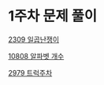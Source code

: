 # 1주차 문제 풀이

[2309 일곱난쟁이](https://github.com/CHOIJUNHYUK01/algorithm_cpp/blob/main/1week/2309.md)

[10808 알파벳 개수](https://github.com/CHOIJUNHYUK01/algorithm_cpp/blob/main/1week/10808.md)

[2979 트럭주차](https://github.com/CHOIJUNHYUK01/algorithm_cpp/blob/main/1week/2979.md)
